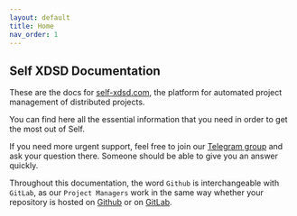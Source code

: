 ```yaml
---
layout: default
title: Home
nav_order: 1
---
```

## Self XDSD Documentation

These are the docs for [self-xdsd.com](http://self-xdsd.com), the platform for
automated project management of distributed projects.

You can find here all the essential information that you need in order to get the
most out of Self.

If you need more urgent support, feel free to join our [Telegram group](https://t.me/joinchat/FWpjdxscN7kYhADoVtUV0A)
and ask your question there. Someone should be able to give you an answer quickly.

Throughout this documentation, the word ``Github`` is interchangeable with ``GitLab``, as our ``Project Managers`` work in the same way whether your repository is hosted on [Github](https://github.com) or on [GitLab](https://gitlab.com).
